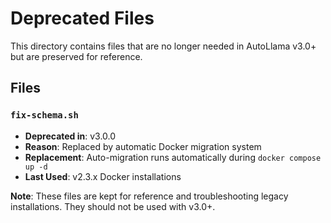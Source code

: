 # Deprecated Files

This directory contains files that are no longer needed in AutoLlama v3.0+ but are preserved for reference.

## Files

### `fix-schema.sh`
- **Deprecated in**: v3.0.0
- **Reason**: Replaced by automatic Docker migration system
- **Replacement**: Auto-migration runs automatically during `docker compose up -d`
- **Last Used**: v2.3.x Docker installations

**Note**: These files are kept for reference and troubleshooting legacy installations. They should not be used with v3.0+.